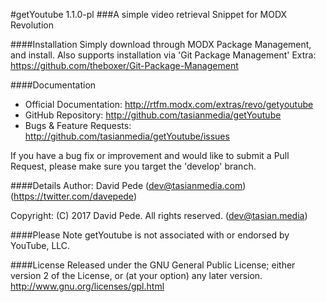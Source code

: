 #getYoutube 1.1.0-pl
###A simple video retrieval Snippet for MODX Revolution

####Installation
Simply download through MODX Package Management, and install.
Also supports installation via 'Git Package Management' Extra: https://github.com/theboxer/Git-Package-Management 

####Documentation
- Official Documentation: http://rtfm.modx.com/extras/revo/getyoutube
- GitHub Repository: http://github.com/tasianmedia/getYoutube
- Bugs & Feature Requests: http://github.com/tasianmedia/getYoutube/issues

If you have a bug fix or improvement and would like to submit a Pull Request, please make sure you target the 'develop' branch.

####Details
Author: David Pede (dev@tasianmedia.com) (https://twitter.com/davepede)

Copyright: (C) 2017 David Pede. All rights reserved. (dev@tasian.media)

####Please Note
getYoutube is not associated with or endorsed by YouTube, LLC.

####License
Released under the GNU General Public License; either version 2 of the License, or (at your option) any later version.
http://www.gnu.org/licenses/gpl.html